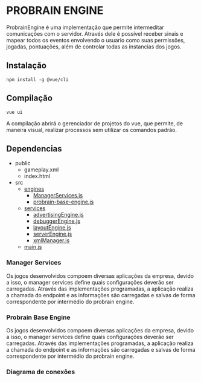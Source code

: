 # PROBRAIN ENGINE

ProbrainEngine é uma implementação que permite intermeditar comunicações com o servidor. Através dele é possível receber sinais e mapear todos os eventos envolvendo o usuario como suas permissões, jogadas, pontuações, além de controlar todas as instancias dos jogos.

## Instalação

```
npm install -g @vue/cli
```

## Compilação
```
vue ui
```

A compilação abrirá o gerenciador de projetos do vue, que permite, de maneira visual, realizar processos sem utilizar os comandos padrão. 

## Dependencias

- public
  - gameplay.xml
  - index.html
- src
   - [engines](#engines)
      - [ManagerServices.js](#manager-services)
      - [probrain-base-engine.js](#probrain-base-engine)
   - [services](#services)
      - [advertisingEngine.js](#advertising-engine)
      - [debuggerEngine.js](#debugger-engine)
      - [layoutEngine.js](#layout-engine)
      - [serverEngine.js](#server-engine)
      - [xmlManager.js](#xml-manager)
  - [main.js](#main-js)

     
   
    

### Manager Services

Os jogos desenvolvidos compoem diversas aplicações da empresa, devido a isso, o manager services define quais configurações deverão ser carregadas. Através das implementações programadas, a aplicação realiza a chamada do endpoint e as informações são carregadas e salvas de forma correspondente por intermédio do probrain engine.


### Probrain Base Engine

Os jogos desenvolvidos compoem diversas aplicações da empresa, devido a isso, o manager services define quais configurações deverão ser carregadas. Através das implementações programadas, a aplicação realiza a chamada do endpoint e as informações são carregadas e salvas de forma correspondente por intermédio do probrain engine.


### Diagrama de conexões

  <img src="" width="" /> 
  





